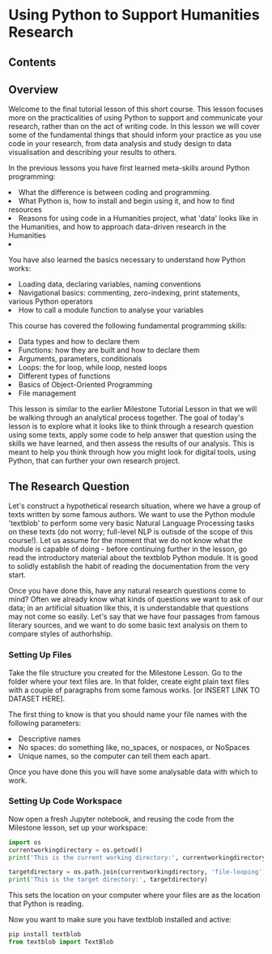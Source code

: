 # Using Python to Support Humanities Research

## Contents

## Overview
Welcome to the final tutorial lesson of this short course. This lesson focuses more on the practicalities of using Python to support and communicate your research, rather than on the act of writing code. In this lesson we will cover some of the fundamental things that should inform your practice as you use code in your research, from data analysis and study design to data visualisation and describing your results to others. 

In the previous lessons you have first learned meta-skills around Python programming:
<li>What the difference is between coding and programming.</li>
<li>What Python is, how to install and begin using it, and how to find resources</li>
<li>Reasons for using code in a Humanities project, what 'data' looks like in the Humanities, and how to approach data-driven research in the Humanities</li>
<li></li>

You have also learned the basics necessary to understand how Python works:
<li>Loading data, declaring variables, naming conventions</li>
<li>Navigational basics: commenting, zero-indexing, print statements, various Python operators</li>
<li>How to call a module function to analyse your variables</li>

This course has covered the following fundamental programming skills:
<li>Data types and how to declare them</li>
<li>Functions: how they are built and how to declare them</li>
<li>Arguments, parameters, conditionals</li>
<li>Loops: the for loop, while loop, nested loops</li>
<li>Different types of functions</li>
<li>Basics of Object-Oriented Programming</li>
<li>File management</li>

This lesson is similar to the earlier Milestone Tutorial Lesson in that we will be walking through an analytical process together. The goal of today's lesson is to explore what it looks like to think through a research question using some texts, apply some code to help answer that question using the skills we have learned, and then assess the results of our analysis. This is meant to help you think through how you might look for digital tools, using Python, that can further your own research project.

## The Research Question
Let's construct a hypothetical research situation, where we have a group of texts written by some famous authors. We want to use the Python module 'textblob' to perform some very basic Natural Language Processing tasks on these texts (do not worry; full-level NLP is outisde of the scope of this course!). Let us assume for the moment that we do not know what the module is capable of doing - before continuing further in the lesson, go read the introductory material about the textblob Python module. It is good to solidly establish the habit of reading the documentation from the very start.

Once you have done this, have any natural research questions come to mind? Often we already know what kinds of questions we want to ask of our data; in an artificial situation like this, it is understandable that questions may not come so easily. Let's say that we have four passages from famous literary sources, and we want to do some basic text analysis on them to compare styles of authorhship.

### Setting Up Files

Take the file structure you created for the Milestone Lesson.  Go to the folder where your text files are. In that folder, create eight plain text files with a couple of paragraphs from some famous works. [or INSERT LINK TO DATASET HERE]. 

The first thing to know is that you should name your file names with the following parameters:
<li>Descriptive names</li>
<li>No spaces: do something like, no_spaces, or nospaces, or NoSpaces</li>
<li>Unique names, so the computer can tell them each apart.</li>

Once you have done this you will have some analysable data with which to work.

### Setting Up Code Workspace
Now open a fresh Jupyter notebook, and reusing the code from the Milestone lesson, set up your workspace:
```python
import os
currentworkingdirectory = os.getcwd()
print('This is the current working directory:', currentworkingdirectory)

targetdirectory = os.path.join(currentworkingdirectory, 'file-looping')
print('This is the target directory:', targetdirectory)
```
This sets the location on your computer where your files are as the location that Python is reading. 

Now you want to make sure you have textblob installed and active:

```python
pip install textblob
from textblob import TextBlob
```

